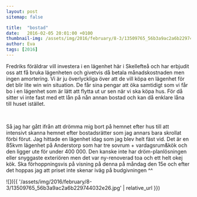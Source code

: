 ```yaml
---
layout: post
sitemap: false

title:  "bostad"
date:   2016-02-05 20:01:00 +0100
thumbnail-img: /assets/img/2016/february/8-3/13509765_56b3a9ac2a6b229744032e26.jpg
author: Eva
tags: [2016]
---
```


Fredriks föräldrar vill investera i en lägenhet här i Skellefteå och har erbjudit oss att få bruka lägenheten och givetvis då betala månadskostnaden men ingen amortering. Vi är ju överlyckliga över att de vill köpa en lägenhet för det blir lite win win situation. De får sina pengar att öka samtidigt som vi får bo i en lägenhet som är lätt att flytta ut ur sen när vi ska köpa hus. För då sitter vi inte fast med ett lån på nån annan bostad och kan då enklare låna till huset istället.




 




Så jag har gått ifrån att drömma mig bort på hemnet efter hus till att intensivt skanna hemnet efter bostadsrätter som jag annars bara skrollat förbi förut. Jag hittade en lägenhet idag som jag blev helt fäst vid. Det är en 85kvm lägenhet på Anderstorp som har tre sovrum + vardagsrum&kök och den ligger ute för under 400 000. Den kanske inte har dröm-planlösningen eller snyggaste exteriören men det var ny-renoverad toa och ett helt okej kök. Ska förhoppningsvis på visning på denna på måndag den 15e och efter det hoppas jag att priset inte skenar iväg på budgivningen ^^

![]({{ '/assets/img/2016/february/8-3/13509765_56b3a9ac2a6b229744032e26.jpg'  | relative_url }})

